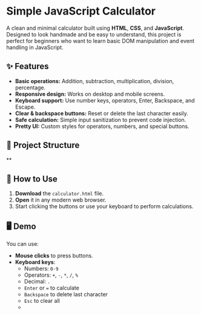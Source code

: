 # Simple JavaScript Calculator

A clean and minimal calculator built using **HTML**, **CSS**, and **JavaScript**.  
Designed to look handmade and be easy to understand, this project is perfect for beginners who want to learn basic DOM manipulation and event handling in JavaScript.

## ✨ Features
- **Basic operations:** Addition, subtraction, multiplication, division, percentage.
- **Responsive design:** Works on desktop and mobile screens.
- **Keyboard support:** Use number keys, operators, Enter, Backspace, and Escape.
- **Clear & backspace buttons:** Reset or delete the last character easily.
- **Safe calculation:** Simple input sanitization to prevent code injection.
- **Pretty UI:** Custom styles for operators, numbers, and special buttons.

## 📂 Project Structure
**
## 🚀 How to Use
1. **Download** the `calculator.html` file.
2. **Open** it in any modern web browser.
3. Start clicking the buttons or use your keyboard to perform calculations.

## 🖥️ Demo
You can use:
- **Mouse clicks** to press buttons.
- **Keyboard keys**:
  - Numbers: `0-9`
  - Operators: `+`, `-`, `*`, `/`, `%`
  - Decimal: `.`
  - `Enter` or `=` to calculate
  - `Backspace` to delete last character
  - `Esc` to clear all
  - 




